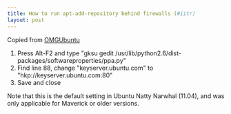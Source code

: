 ```yaml
---
title: How to run apt-add-repository behind firewalls (#iitr)
layout: post
---
```

Copied from [OMGUbuntu](http://www.omgubuntu.co.uk/2011/01/how-to-add-repositories-to-ubuntu-from-behind-a-firewall/)

1. Press Alt-F2 and type "gksu gedit /usr/lib/python2.6/dist-packages/softwareproperties/ppa.py"
2. Find line 88, change "keyserver.ubuntu.com" to "hkp://keyserver.ubuntu.com:80"
3. Save and close


Note that this is the default setting in Ubuntu Natty Narwhal (11.04), and was only applicable for Maverick or older versions.
